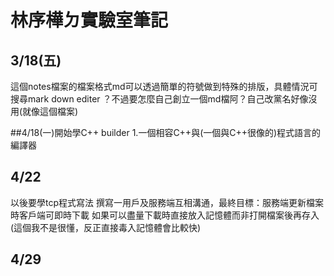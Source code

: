 # 林序樺ㄉ實驗室筆記
##  3/18(五)
這個notes檔案的檔案格式md可以透過簡單的符號做到特殊的排版，具體情況可搜尋mark down editer
？不過要怎麼自己創立一個md檔阿？自己改黨名好像沒用(就像這個檔案)

##4/18(一)開始學C++ builder
1.一個相容C++與(一個與C++很像的)程式語言的編譯器
  
## 4/22
以後要學tcp程式寫法
撰寫一用戶及服務端互相溝通，最終目標：服務端更新檔案時客戶端可即時下載
如果可以盡量下載時直接放入記憶體而非打開檔案後再存入(這個我不是很懂，反正直接毒入記憶體會比較快)

## 4/29
